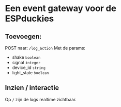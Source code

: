 # Een event gateway voor de ESPduckies

## Toevoegen:

POST naar:
`/log_action`
Met de params:

- shake `boolean`
- signal `integer`
- device_id `string`
- light_state `boolean`

## Inzien / interactie

Op `/` zijn de logs realtime zichtbaar.
